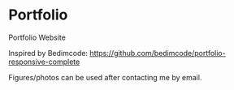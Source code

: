 # Portfolio
Portfolio Website

Inspired by Bedimcode:
https://github.com/bedimcode/portfolio-responsive-complete

Figures/photos can be used after contacting me by email.
